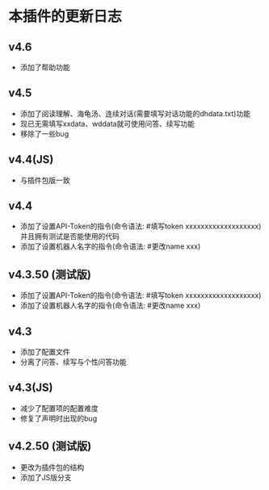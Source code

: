 # 本插件的更新日志

## v4.6
* 添加了帮助功能

## v4.5
* 添加了阅读理解、海龟汤、连续对话(需要填写对话功能的dhdata.txt)功能
* 现已无需填写xxdata、wddata就可使用问答、续写功能
* 移除了一些bug

## v4.4(JS)
* 与插件包版一致

## v4.4
* 添加了设置API-Token的指令(命令语法: #填写token xxxxxxxxxxxxxxxxxxx)并且拥有测试是否能使用的代码
* 添加了设置机器人名字的指令(命令语法: #更改name xxx)

## v4.3.50 (测试版)
* 添加了设置API-Token的指令(命令语法: #填写token xxxxxxxxxxxxxxxxxxx)
* 添加了设置机器人名字的指令(命令语法: #更改name xxx)

## v4.3
* 添加了配置文件
* 分离了问答、续写与个性问答功能

## v4.3(JS)
* 减少了配置项的配置难度
* 修复了声明时出现的bug

## v4.2.50 (测试版)
* 更改为插件包的结构
* 添加了JS版分支